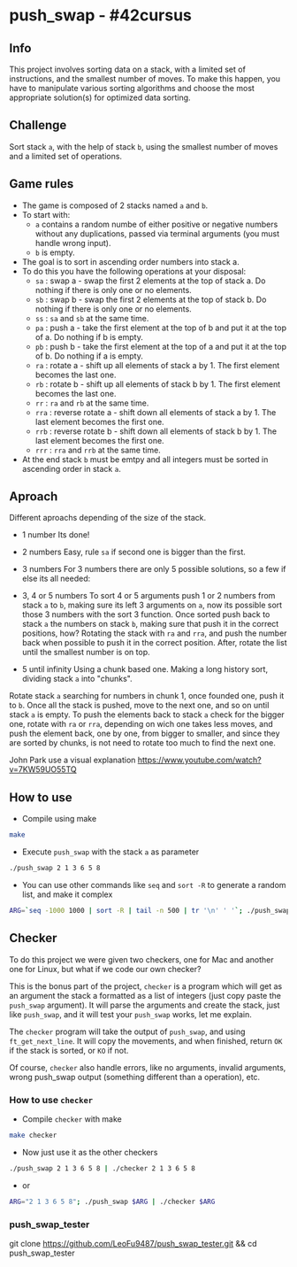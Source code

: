 # push_swap - #42cursus

## Info

This project involves sorting data on a stack, with a limited set of instructions, and the smallest number of moves. To make this happen, you have to manipulate various sorting algorithms and choose the most appropriate solution(s) for optimized data sorting.

## Challenge

Sort stack `a`, with the help of stack `b`, using the smallest number of moves and a limited set of operations.

## Game rules

- The game is composed of 2 stacks named `a` and `b`.
- To start with:
  - `a` contains a random numbe of either positive or negative numbers without any duplications, passed via terminal arguments (you must handle wrong input).
  - `b` is empty.
- The goal is to sort in ascending order numbers into stack a.
- To do this you have the following operations at your disposal:
  - `sa` : swap a - swap the first 2 elements at the top of stack a. Do nothing if there is only one or no elements.
  - `sb` : swap b - swap the first 2 elements at the top of stack b. Do nothing if there is only one or no elements.
  - `ss` : `sa` and `sb` at the same time.
  - `pa` : push a - take the first element at the top of b and put it at the top of a. Do nothing if b is empty.
  - `pb` : push b - take the first element at the top of a and put it at the top of b. Do nothing if a is empty.
  - `ra` : rotate a - shift up all elements of stack a by 1. The first element becomes the last one.
  - `rb` : rotate b - shift up all elements of stack b by 1. The first element becomes the last one.
  - `rr` : `ra` and `rb` at the same time.
  - `rra` : reverse rotate a - shift down all elements of stack a by 1. The last element becomes the first one.
  - `rrb` : reverse rotate b - shift down all elements of stack b by 1. The last element becomes the first one.
  - `rrr` : `rra` and `rrb` at the same time.
- At the end stack `b` must be emtpy and all integers must be sorted in ascending order in stack `a`.

## Aproach

Different aproachs depending of the size of the stack.

- 1 number
Its done!

- 2 numbers
Easy, rule `sa` if second one is bigger than the first.

- 3 numbers
For 3 numbers there are only 5 possible solutions, so a few if else its all needed:

- 3, 4 or 5 numbers
To sort 4 or 5 arguments push 1 or 2 numbers from stack `a` to `b`, making sure its left 3 arguments on `a`, now its possible sort those 3 numbers with the sort 3 function. Once sorted push back to stack `a` the numbers on stack `b`, making sure that push it in the correct positions, how? Rotating the stack with `ra` and `rra`, and push the number back when possible to push it in the correct position. After, rotate the list until the smallest number is on top.

- 5 until infinity
Using a chunk based one. Making a long history sort, dividing stack `a` into "chunks".

Rotate stack `a` searching for numbers in chunk 1, once founded one, push it to `b`. Once all the stack is pushed, move to the next one, and so on until stack `a` is empty.
To push the elements back to stack `a` check for the bigger one, rotate with `ra` or `rra`, depending on wich one takes less moves, and push the element back, one by one, from bigger to smaller, and since they are sorted by chunks, is not need to rotate too much to find the next one.

John Park use a visual explanation https://www.youtube.com/watch?v=7KW59UO55TQ

## How to use

- Compile using make

```sh
make
```

- Execute `push_swap` with the stack `a` as parameter

```sh
./push_swap 2 1 3 6 5 8
```

- You can use other commands like `seq` and `sort -R` to generate a random list, and make it complex

```sh
ARG=`seq -1000 1000 | sort -R | tail -n 500 | tr '\n' ' '`; ./push_swap $ARG
```

## Checker

To do this project we were given two checkers, one for Mac and another one for Linux, but what if we code our own checker?

This is the bonus part of the project, `checker` is a program which will get as an argument the stack a formatted as a list of integers (just copy paste the `push_swap` argument). It will parse the arguments and create the stack, just like `push_swap`, and it will test your `push_swap` works, let me explain.

The `checker` program will take the output of `push_swap`, and using `ft_get_next_line`. It will copy the movements, and when finished, return `OK` if the stack is sorted, or `KO` if not.

Of course, `checker` also handle errors, like no arguments, invalid arguments, wrong push_swap output (something different than a operation), etc.

### How to use `checker`

- Compile `checker` with make

```sh
make checker
```

- Now just use it as the other checkers

```sh
./push_swap 2 1 3 6 5 8 | ./checker 2 1 3 6 5 8
```

- or

```sh
ARG="2 1 3 6 5 8"; ./push_swap $ARG | ./checker $ARG
```

### push_swap_tester

git clone https://github.com/LeoFu9487/push_swap_tester.git && cd push_swap_tester

